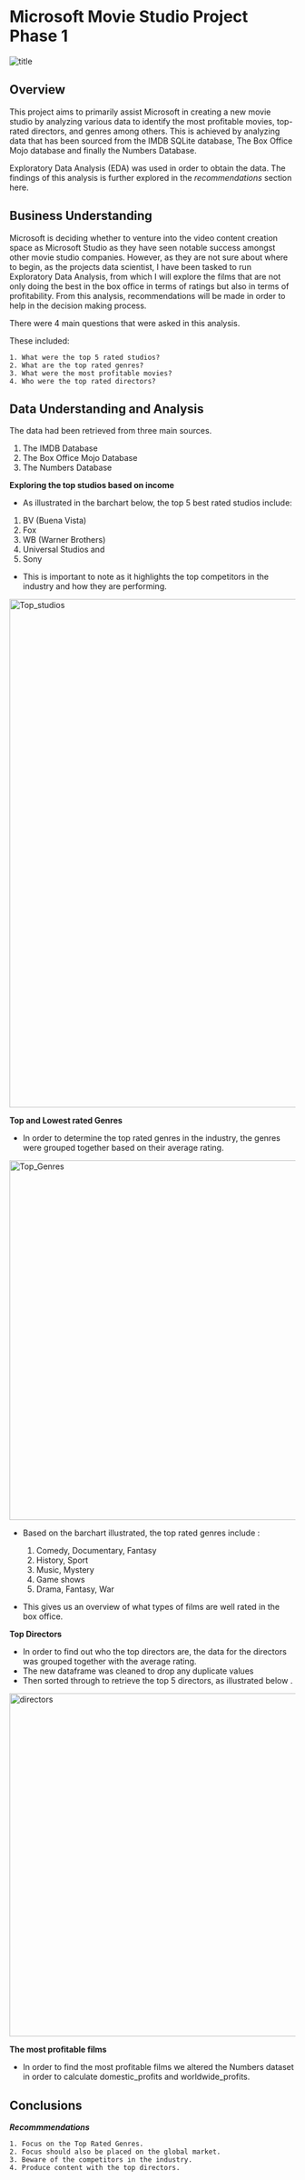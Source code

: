 # Microsoft Movie Studio Project Phase 1
![title](https://images.unsplash.com/photo-1634157703702-3c124b455499?ixlib=rb-4.0.3&ixid=MnwxMjA3fDB8MHxzZWFyY2h8MzR8fG1vdmllfGVufDB8fDB8fA%3D%3D&auto=format&fit=crop&w=800&q=60)

##



##   Overview 

This project aims to primarily assist Microsoft in creating a new movie studio by analyzing various data to identify the most profitable movies, top-rated directors, and genres among others. This is achieved by analyzing data that has been sourced from the IMDB SQLite database, The Box Office Mojo database and finally the Numbers Database.

Exploratory Data Analysis (EDA) was used in order to obtain the data. The findings of this analysis is further explored in the <i> recommendations </i> section here.


## Business Understanding

Microsoft is deciding whether to venture into the video content creation space as Microsoft Studio as they have seen notable success amongst other movie studio companies. 
However, as they are not sure about where to begin, as the projects data scientist, I have been tasked to run Exploratory Data Analysis, from which I will explore the films that are not only doing the best in the box office in terms of ratings but also in terms of profitability.
From this analysis, recommendations will be made in order to help in the decision making process.

There were 4 main questions that were asked in this analysis.

These included:

    1. What were the top 5 rated studios?
    2. What are the top rated genres?
    3. What were the most profitable movies?
    4. Who were the top rated directors?


## Data Understanding and Analysis
The data had been retrieved from three main sources.

1. The IMDB Database
2. The Box Office Mojo Database
3. The Numbers Database


<b> Exploring the top studios based on income</b>

* As illustrated in the barchart below, the top 5 best rated studios include:
1. BV (Buena Vista)
2. Fox
3. WB (Warner Brothers)
4. Universal Studios and
5. Sony
* This is important to note as it highlights the top competitors in the industry and how they are performing. 

<img width="895" alt="Top_studios" src="https://user-images.githubusercontent.com/124343722/224565407-7f190b9b-7b70-4025-813e-e0b0843cd8c1.png">

<b> Top and Lowest rated Genres </b>
* In order to determine the top rated genres in the industry, the genres were grouped together based on their average rating. 
<img width="633" alt="Top_Genres" src="https://user-images.githubusercontent.com/124343722/224565794-27d80ace-b72f-42c0-8109-bc1bea6c0151.png">

* Based on the barchart illustrated, the top rated genres include :

    1. Comedy, Documentary, Fantasy
    2. History, Sport
    3. Music, Mystery 
    4. Game shows
    5. Drama, Fantasy, War

* This gives us an overview of what types of films are well rated in the box office.


<b> Top Directors </b>
* In order to find out who the top directors are, the data for the directors was grouped together with the average rating.
* The new dataframe was cleaned to drop any duplicate values
* Then sorted through to retrieve the top 5 directors, as illustrated below .
<img width="604" alt="directors" src="https://user-images.githubusercontent.com/124343722/224566315-3d589bf2-b4f1-4e7b-9b65-19be26d98493.png">


<b> The most profitable films </b>
* In order to find the most profitable films we altered the Numbers dataset in order to calculate domestic_profits and worldwide_profits.


## Conclusions


<i> <b> Recommmendations</b> </i>

    1. Focus on the Top Rated Genres.
    2. Focus should also be placed on the global market.
    3. Beware of the competitors in the industry.
    4. Produce content with the top directors.

